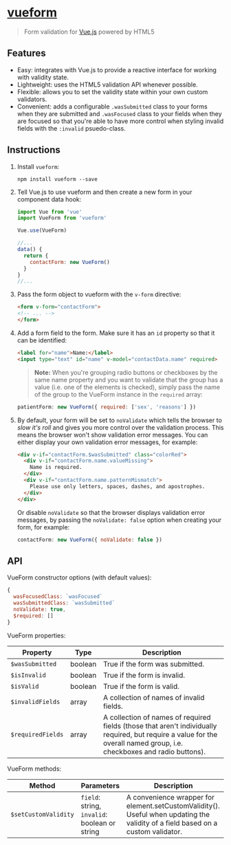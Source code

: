 # [vueform](https://vueform.optick.io)

> Form validation for [Vue.js](https://vuejs.org/) powered by HTML5

## Features

* Easy: integrates with Vue.js to provide a reactive interface for working with
  validity state.
* Lightweight: uses the HTML5 validation API whenever possible.
* Flexible: allows you to set the validity state within your own custom
  validators.
* Convenient: adds a configurable `.wasSubmitted` class to your forms when they
  are submitted and `.wasFocused` class to your fields when they are focused so
  that you're able to have more control when styling invalid fields with the
  `:invalid` psuedo-class.

## Instructions

1. Install `vueform`:

   ```
   npm install vueform --save
   ```

2. Tell Vue.js to use vueform and then create a new form in your component data
   hook:

   ```js
   import Vue from 'vue'
   import VueForm from 'vueform'

   Vue.use(VueForm)

   //...
   data() {
     return {
       contactForm: new VueForm()
     }
   }
   //...
   ```

3. Pass the form object to vueform with the `v-form` directive:

   ```html
   <form v-form="contactForm">
   <!-- ... -->
   </form>
   ```

4. Add a form field to the form. Make sure it has an `id` property so that
   it can be identified:

   ```html
   <label for="name">Name:</label>
   <input type="text" id="name" v-model="contactData.name" required>
   ```

   > **Note:** When you're grouping radio buttons or checkboxes by the same name
     property and you want to validate that the group has a value (i.e. one
     of the elements is checked), simply pass the name of the group to the
     VueForm instance in the `required` array:

     ```js
     patientForm: new VueForm({ required: ['sex', 'reasons'] })
     ```

5. By default, your form will be set to `noValidate` which tells the browser to
   *slow it's roll* and gives you more control over the validation process. This
   means the browser won't show validation error messages. You can either
   display your own validation error messages, for example:

   ```html
   <div v-if="contactForm.$wasSubmitted" class="colorRed">
     <div v-if="contactForm.name.valueMissing">
       Name is required.
     </div>
     <div v-if="contactForm.name.patternMismatch">
       Please use only letters, spaces, dashes, and apostrophes.
     </div>
   </div>
   ```

   Or disable `noValidate` so that the browser displays validation error
   messages, by passing the `noValidate: false` option when creating your form,
   for example:

   ```js
   contactForm: new VueForm({ noValidate: false })
   ```

## API

VueForm constructor options (with default values):

```js
{
  wasFocusedClass: `wasFocused`
  wasSubmittedClass: `wasSubmitted`
  noValidate: true,
  $required: []
}
```

VueForm properties:

| Property         | Type    | Description                              |
|------------------|---------|------------------------------------------|
| `$wasSubmitted`  | boolean | True if the form was submitted.          |
| `$isInvalid`     | boolean | True if the form is invalid.             |
| `$isValid`       | boolean | True if the form is valid.               |
| `$invalidFields` | array   | A collection of names of invalid fields. |
| `$requiredFields`| array   | A collection of names of required fields (those that aren't individually required, but require a value for the overall named group, i.e. checkboxes and radio buttons). |

VueForm methods:

| Method               | Parameters | Description                           |
|----------------------|------------|---------------------------------------|
| `$setCustomValidity` | `field`: string, `invalid`: boolean or string | A convenience wrapper for element.setCustomValidity(). Useful when updating the validity of a field based on a custom validator. |

